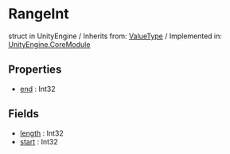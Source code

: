 # RangeInt
struct in UnityEngine
 / Inherits from: <a href="https://docs.unity3d.com/6000.0/Documentation/ScriptReference/ValueType.html">ValueType</a> / Implemented in: <a href="https://docs.unity3d.com/6000.0/Documentation/ScriptReference/UnityEngine.CoreModule.html">UnityEngine.CoreModule</a>
## Properties
- <a href="https://docs.unity3d.com/6000.0/Documentation/ScriptReference/RangeInt-end.html">end</a> : Int32
## Fields
- <a href="https://docs.unity3d.com/6000.0/Documentation/ScriptReference/RangeInt-length.html">length</a> : Int32
- <a href="https://docs.unity3d.com/6000.0/Documentation/ScriptReference/RangeInt-start.html">start</a> : Int32
